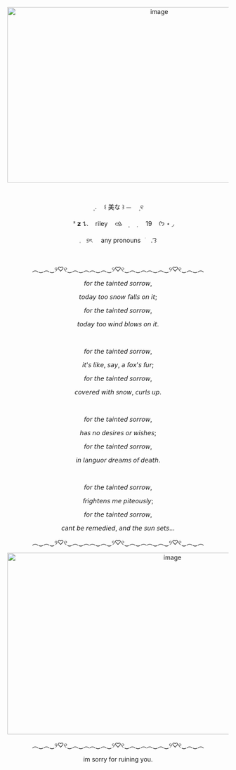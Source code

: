  <p align="center" dir="auto"> 
<img width="676" height="400" alt="image" src="https://github.com/user-attachments/assets/a9b24bbe-8a17-499e-a567-57942c202d0c" />
















 ‎ ‎ ‎ <p align="center" dir="auto"> 
 ㅤ۪  𝅄ㅤ ꒰    美な  ꒱    ⏤ㅤ    ۪ ୧
 ‎ ‎ ‎ <p align="center" dir="auto"> 
 ‎ ‎ ‎ ㅤㅤᶻ 𝘇 𐰁.  ‎ ‎ ‎ rileyㅤ‎ 𐚁ㅤ۪ ㅤ݂ ‎ ‎ ‎ ‎ ‎ 19‎ ‎ ‎ ‎ ‎  ᡣ𐭩   ⋆ ◞
 ‎ ‎ ‎ <p align="center" dir="auto"> 
𓈒‎ ‎   ‎ ୭ৎ  ‎ ‎ ‎ ‎ any     pronouns⠀ׂㅤ.  ͡꒱
 
 
 ‎ ‎ ‎ ‎ ‎ 
<p align="center" dir="auto">
︵‿︵‿୨♡୧‿︵‿︵︵‿︵‿୨♡୧‿︵‿︵︵‿︵‿୨♡୧‿︵‿︵

<p align="center" dir="auto">
𝘧𝘰𝘳 𝘵𝘩𝘦 𝘵𝘢𝘪𝘯𝘵𝘦𝘥 𝘴𝘰𝘳𝘳𝘰𝘸,‎
<p align="center" dir="auto">
𝘵𝘰𝘥𝘢𝘺 𝘵𝘰𝘰 𝘴𝘯𝘰𝘸 𝘧𝘢𝘭𝘭𝘴 𝘰𝘯 𝘪𝘵;
<p align="center" dir="auto">
𝘧𝘰𝘳 𝘵𝘩𝘦 𝘵𝘢𝘪𝘯𝘵𝘦𝘥 𝘴𝘰𝘳𝘳𝘰𝘸,
<p align="center" dir="auto">
𝘵𝘰𝘥𝘢𝘺 𝘵𝘰𝘰 𝘸𝘪𝘯𝘥 𝘣𝘭𝘰𝘸𝘴 𝘰𝘯 𝘪𝘵.

‎ ‎ ‎ ‎ ‎ ‎ ‎ ‎ ‎ ‎ ‎ ‎ 

<p align="center" dir="auto">
𝘧𝘰𝘳 𝘵𝘩𝘦 𝘵𝘢𝘪𝘯𝘵𝘦𝘥 𝘴𝘰𝘳𝘳𝘰𝘸,
<p align="center" dir="auto">
𝘪𝘵'𝘴 𝘭𝘪𝘬𝘦, 𝘴𝘢𝘺, 𝘢 𝘧𝘰𝘹'𝘴 𝘧𝘶𝘳;
<p align="center" dir="auto">
𝘧𝘰𝘳 𝘵𝘩𝘦 𝘵𝘢𝘪𝘯𝘵𝘦𝘥 𝘴𝘰𝘳𝘳𝘰𝘸,
<p align="center" dir="auto">
𝘤𝘰𝘷𝘦𝘳𝘦𝘥 𝘸𝘪𝘵𝘩 𝘴𝘯𝘰𝘸, 𝘤𝘶𝘳𝘭𝘴 𝘶𝘱.

‎ ‎ ‎ ‎ ‎ ‎ ‎ ‎ ‎ ‎ ‎ 

<p align="center" dir="auto">
𝘧𝘰𝘳 𝘵𝘩𝘦 𝘵𝘢𝘪𝘯𝘵𝘦𝘥 𝘴𝘰𝘳𝘳𝘰𝘸,
<p align="center" dir="auto">
𝘩𝘢𝘴 𝘯𝘰 𝘥𝘦𝘴𝘪𝘳𝘦𝘴 𝘰𝘳 𝘸𝘪𝘴𝘩𝘦𝘴;
<p align="center" dir="auto">
𝘧𝘰𝘳 𝘵𝘩𝘦 𝘵𝘢𝘪𝘯𝘵𝘦𝘥 𝘴𝘰𝘳𝘳𝘰𝘸,
<p align="center" dir="auto">
𝘪𝘯 𝘭𝘢𝘯𝘨𝘶𝘰𝘳 𝘥𝘳𝘦𝘢𝘮𝘴 𝘰𝘧 𝘥𝘦𝘢𝘵𝘩.

‎ ‎ ‎ ‎ ‎ ‎ ‎ ‎ 

<p align="center" dir="auto">
𝘧𝘰𝘳 𝘵𝘩𝘦 𝘵𝘢𝘪𝘯𝘵𝘦𝘥 𝘴𝘰𝘳𝘳𝘰𝘸,
<p align="center" dir="auto">
𝘧𝘳𝘪𝘨𝘩𝘵𝘦𝘯𝘴 𝘮𝘦 𝘱𝘪𝘵𝘦𝘰𝘶𝘴𝘭𝘺;
<p align="center" dir="auto">
𝘧𝘰𝘳 𝘵𝘩𝘦 𝘵𝘢𝘪𝘯𝘵𝘦𝘥 𝘴𝘰𝘳𝘳𝘰𝘸,
<p align="center" dir="auto">
𝘤𝘢𝘯𝘵 𝘣𝘦 𝘳𝘦𝘮𝘦𝘥𝘪𝘦𝘥, 𝘢𝘯𝘥 𝘵𝘩𝘦 𝘴𝘶𝘯 𝘴𝘦𝘵𝘴...




<p align="center" dir="auto">
︵‿︵‿୨♡୧‿︵‿︵︵‿︵‿୨♡୧‿︵‿︵︵‿︵‿୨♡୧‿︵‿︵

<p align="center" dir="auto">
<img width="736" height="414" alt="image" src="https://github.com/user-attachments/assets/e107c6a5-74df-4819-9fc0-65022e1e46cf" />

<p align="center" dir="auto">
︵‿︵‿୨♡୧‿︵‿︵︵‿︵‿୨♡୧‿︵‿︵︵‿︵‿୨♡୧‿︵‿︵

<p align="center" dir="auto">
im sorry for ruining you.





